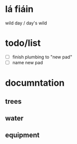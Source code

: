 lá fiáin
========

wild day / day's wild

todo/list
==========
 - [ ] finish plumbing to "new pad"
 - [ ] name new pad

documntation
============

trees
-----


water
-----


equipment
---------



